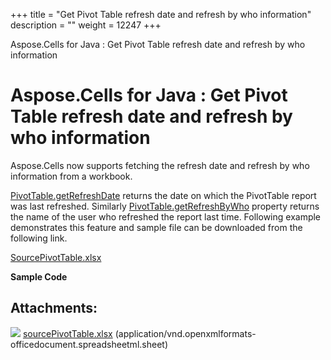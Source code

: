 +++
title = "Get Pivot Table refresh date and refresh by who information" 
description = "" 
weight = 12247 
+++

Aspose.Cells for Java : Get Pivot Table refresh date and refresh by who information  

# Aspose.Cells for Java : Get Pivot Table refresh date and refresh by who information


Aspose.Cells now supports fetching the refresh date and refresh by who information from a workbook.

[PivotTable.getRefreshDate](https://apireference.aspose.com/java/cells/com.aspose.cells/pivottable#RefreshDate) returns the date on which the PivotTable report was last refreshed. Similarly [PivotTable.getRefreshByWho](https://apireference.aspose.com/java/cells/com.aspose.cells/pivottable#RefreshedByWho) property returns the name of the user who refreshed the report last time. Following example demonstrates this feature and sample file can be downloaded from the following link.

[SourcePivotTable.xlsx](https://docs2.aspose.com/cells/java/attachments/77791240/77987843.xlsx)

**Sample Code**

## Attachments:

![](https://docs2.aspose.com/cells/java/images/icons/bullet_blue.gif) [sourcePivotTable.xlsx](https://docs2.aspose.com/cells/java/attachments/77791240/77987843.xlsx) (application/vnd.openxmlformats-officedocument.spreadsheetml.sheet)  

